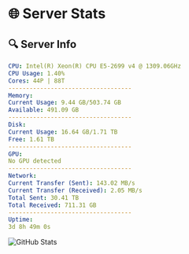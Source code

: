 # 🌐 Server Stats
## 🔍 Server Info
```yaml
CPU: Intel(R) Xeon(R) CPU E5-2699 v4 @ 1309.06GHz
CPU Usage: 1.40%
Cores: 44P | 88T
-----------------------------------
Memory:
Current Usage: 9.44 GB/503.74 GB
Available: 491.09 GB
-----------------------------------
Disk:
Current Usage: 16.64 GB/1.71 TB
Free: 1.61 TB
-----------------------------------
GPU:
No GPU detected
-----------------------------------
Network:
Current Transfer (Sent): 143.02 MB/s
Current Transfer (Received): 2.05 MB/s
Total Sent: 30.41 TB
Total Received: 711.31 GB
-----------------------------------
Uptime:
3d 8h 49m 0s
```
![GitHub Stats](https://img.shields.io/badge/Updated-2025-02-11_07:32:18-blue)